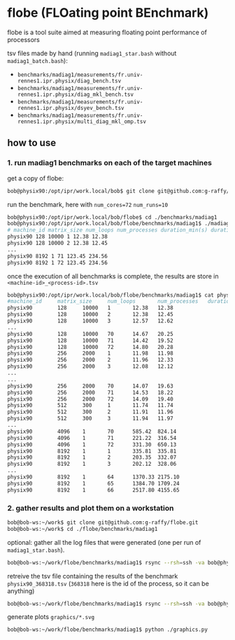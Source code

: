 # flobe (FLOating point BEnchmark)

flobe is a tool suite aimed at measuring floating point performance of processors

tsv files made by hand (running `madiag1_star.bash` without `madiag1_batch.bash`):
- `benchmarks/madiag1/measurements/fr.univ-rennes1.ipr.physix/diag_bench.tsv`
- `benchmarks/madiag1/measurements/fr.univ-rennes1.ipr.physix/diag_mkl_bench.tsv`
- `benchmarks/madiag1/measurements/fr.univ-rennes1.ipr.physix/dsyev_bench.tsv`
- `benchmarks/madiag1/measurements/fr.univ-rennes1.ipr.physix/multi_diag_mkl_omp.tsv`

## how to use

### 1. run madiag1 benchmarks on each of the target machines

get a copy of flobe:
```sh
bob@physix90:/opt/ipr/work.local/bob$ git clone git@github.com:g-raffy/flobe.git
```

run the benchmark, here with `num_cores=72` `num_runs=10`

```sh
bob@physix90:/opt/ipr/work.local/bob/flobe$ cd ./benchmarks/madiag1
bob@physix90:/opt/ipr/work.local/bob/flobe/benchmarks/madiag1$ ./madiag_batch.bash 72 physix90 10
# machine_id matrix_size num_loops num_processes duration_min(s) duration_max(s)
physix90 128 10000 1 12.38 12.38
physix90 128 10000 2 12.38 12.45
...
physix90 8192 1 71 123.45 234.56
physix90 8192 1 72 123.45 234.56
```

once the execution of all benchmarks is complete, the results are store in `<machine-id>_<process-id>.tsv`
```sh
bob@physix90:/opt/ipr/work.local/bob/flobe/benchmarks/madiag1$ cat physix90_368318.tsv
#machine_id     matrix_size     num_loops       num_processes   duration_min(s) duration_max(s)
physix90        128     10000   1       12.38   12.38
physix90        128     10000   2       12.38   12.45
physix90        128     10000   3       12.57   12.62
...
physix90        128     10000   70      14.67   20.25
physix90        128     10000   71      14.42   19.52
physix90        128     10000   72      14.80   20.28
physix90        256     2000    1       11.98   11.98
physix90        256     2000    2       11.96   12.33
physix90        256     2000    3       12.08   12.12
...
...
physix90        256     2000    70      14.07   19.63
physix90        256     2000    71      14.53   18.22
physix90        256     2000    72      14.09   19.40
physix90        512     300     1       11.74   11.74
physix90        512     300     2       11.91   11.96
physix90        512     300     3       11.94   11.97
...
physix90        4096    1       70      585.42  824.14
physix90        4096    1       71      221.22  316.54
physix90        4096    1       72      331.30  650.13
physix90        8192    1       1       335.81  335.81
physix90        8192    1       2       203.35  332.07
physix90        8192    1       3       202.12  328.06
...
physix90        8192    1       64      1370.33 2175.10
physix90        8192    1       65      1384.70 1709.24
physix90        8192    1       66      2517.80 4155.65
```

### 2. gather results and plot them on a workstation


```sh
bob@bob-ws:~/work$ git clone git@github.com:g-raffy/flobe.git
bob@bob-ws:~/work$ cd ./flobe/benchmarks/madiag1
```

optional: gather all the log files that were generated (one per run of `madiag1_star.bash`).
```sh
bob@bob-ws:~/work/flobe/benchmarks/madiag1$ rsync --rsh=ssh -va bob@physix90.ipr.univ-rennes1.fr:/opt/ipr/work.local/bob/flobe/benchmarks/madiag1/cohab* ./measurements/fr.univ-rennes1.ipr.physix/physix90/
```

retreive the tsv file containing the results of the benchmark `physix90_368318.tsv` (`368318` here is the id of the process, so it can be anything)
```sh
bob@bob-ws:~/work/flobe/benchmarks/madiag1$ rsync --rsh=ssh -va bob@physix90.ipr.univ-rennes1.fr:/opt/ipr/work.local/bob/flobe/benchmarks/madiag1/physix90* ./measurements/fr.univ-rennes1.ipr.physix/physix90/
```

generate plots `graphics/*.svg`
```sh
bob@bob-ws:~/work/flobe/benchmarks/madiag1$ python ./graphics.py
```









